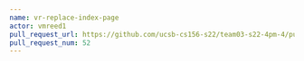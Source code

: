 ```yaml
---
name: vr-replace-index-page
actor: vmreed1
pull_request_url: https://github.com/ucsb-cs156-s22/team03-s22-4pm-4/pull/52
pull_request_num: 52
---
```

